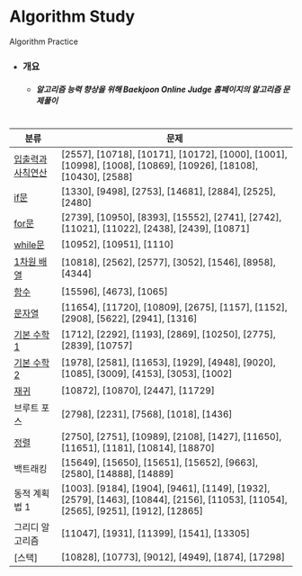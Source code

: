 # Algorithm Study
Algorithm Practice


- ### 개요
  - ##### 알고리즘 능력 향상을 위해 Baekjoon Online Judge 홈페이지의 알고리즘 문제풀이

#


|분류|문제|
|------|---|
|[입출력과 사칙연산](src/baekjoon/arithmetic)|[2557], [10718], [10171], [10172], [1000], [1001], [10998], [1008], [10869], [10926], [18108], [10430], [2588]|
|[if문](src/baekjoon/if_statement)|[1330], [9498], [2753], [14681], [2884], [2525], [2480]|
|[for문](src/baekjoon/for_statement)|[2739], [10950], [8393], [15552], [2741], [2742], [11021], [11022], [2438], [2439], [10871]|
|[while문](src/baekjoon/while_statement)|[10952], [10951], [1110]|
|[1차원 배열](src/baekjoon/dimensionalarray)|[10818], [2562], [2577], [3052], [1546], [8958], [4344]|
|[함수](src/baekjoon/function_1)|[15596], [4673], [1065]|
|[문자열](src/baekjoon/string_1)|[11654], [11720], [10809], [2675], [1157], [1152], [2908], [5622], [2941], [1316]|
|[기본 수학 1](src/baekjoon/basicmath_1)|[1712], [2292], [1193], [2869], [10250], [2775], [2839], [10757]|
|[기본 수학 2](src/baekjoon/basicmath_2)|[1978], [2581], [11653], [1929], [4948], [9020], [1085], [3009], [4153], [3053], [1002]|
|[재귀](src/baekjoon/recursion)|[10872], [10870], [2447], [11729]|
|브루트 포스|[2798], [2231], [7568], [1018], [1436]|
|[정렬](src/baekjoon/sorting)|[2750], [2751], [10989], [2108], [1427], [11650], [11651], [1181], [10814], [18870]|
|백트래킹|[15649], [15650], [15651], [15652], [9663], [2580], [14888], [14889]|
|동적 계획법 1|[1003]. [9184], [1904], [9461], [1149], [1932], [2579], [1463], [10844], [2156], [11053], [11054], [2565], [9251], [1912], [12865]|
|그리디 알고리즘|[11047], [1931], [11399], [1541], [13305]|
|[스택]|[10828], [10773], [9012], [4949], [1874], [17298]|


